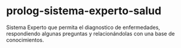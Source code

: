 # prolog-sistema-experto-salud
Sistema Experto que permita el diagnostico de enfermedades, respondiendo algunas preguntas y relacionándolas con una base de conocimientos.
